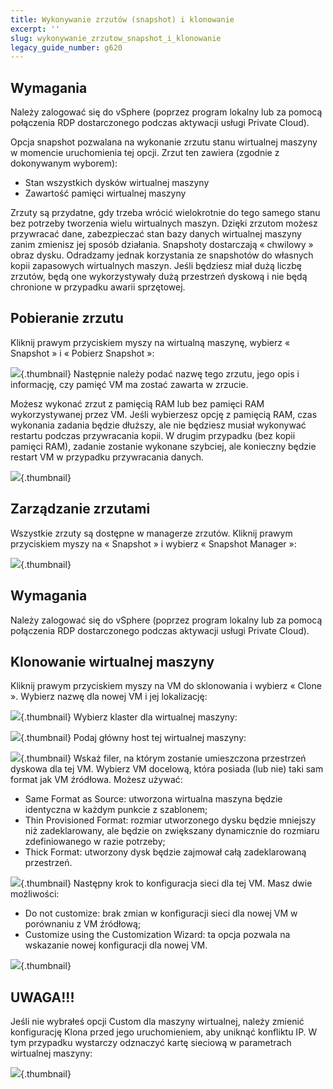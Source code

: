 ```yaml
---
title: Wykonywanie zrzutów (snapshot) i klonowanie
excerpt: ''
slug: wykonywanie_zrzutow_snapshot_i_klonowanie
legacy_guide_number: g620
---
```



## Wymagania
Należy zalogować się do vSphere (poprzez program lokalny lub za pomocą połączenia RDP dostarczonego podczas aktywacji usługi Private Cloud).

Opcja snapshot pozwalana na wykonanie zrzutu stanu wirtualnej maszyny w momencie uruchomienia tej opcji. Zrzut ten zawiera (zgodnie z dokonywanym wyborem):

- Stan wszystkich dysków wirtualnej maszyny
- Zawartość pamięci wirtualnej maszyny


Zrzuty są przydatne, gdy trzeba wrócić wielokrotnie do tego samego stanu bez potrzeby tworzenia wielu wirtualnych maszyn. Dzięki zrzutom możesz przywracać dane, zabezpieczać stan bazy danych wirtualnej maszyny zanim zmienisz jej sposób działania. Snapshoty dostarczają « chwilowy » obraz dysku. Odradzamy jednak korzystania ze snapshotów do własnych kopii zapasowych wirtualnych maszyn. Jeśli będziesz miał dużą liczbę zrzutów, będą one wykorzystywały dużą przestrzeń dyskową i nie będą chronione w przypadku awarii sprzętowej.


## Pobieranie zrzutu
Kliknij prawym przyciskiem myszy na wirtualną maszynę, wybierz « Snapshot » i « Pobierz Snapshot »:

![](images/img_133.jpg){.thumbnail}
Następnie należy podać nazwę tego zrzutu, jego opis i informację, czy pamięć VM ma zostać zawarta w zrzucie. 

Możesz wykonać zrzut z pamięcią RAM lub bez pamięci RAM wykorzystywanej przez VM. 
Jeśli wybierzesz opcję z pamięcią RAM, czas wykonania zadania będzie dłuższy, ale nie będziesz musiał wykonywać restartu podczas przywracania kopii. W drugim przypadku (bez kopii pamięci RAM), zadanie zostanie wykonane szybciej, ale konieczny będzie restart VM w przypadku przywracania danych.

![](images/img_134.jpg){.thumbnail}


## Zarządzanie zrzutami
Wszystkie zrzuty są dostępne w managerze zrzutów. Kliknij prawym przyciskiem myszy na « Snapshot » i wybierz « Snapshot Manager »:

![](images/img_135.jpg){.thumbnail}


## Wymagania
Należy zalogować się do vSphere (poprzez program lokalny lub za pomocą połączenia RDP dostarczonego podczas aktywacji usługi Private Cloud).


## Klonowanie wirtualnej maszyny
Kliknij prawym przyciskiem myszy na VM do sklonowania i wybierz « Clone ».
Wybierz nazwę dla nowej VM i jej lokalizację:

![](images/img_136.jpg){.thumbnail}
Wybierz klaster dla wirtualnej maszyny:

![](images/img_137.jpg){.thumbnail}
Podaj główny host tej wirtualnej maszyny:

![](images/img_138.jpg){.thumbnail}
Wskaż filer, na którym zostanie umieszczona przestrzeń dyskowa dla tej VM. Wybierz VM docelową, która posiada (lub nie) taki sam format jak VM źródłowa. Możesz używać:


- Same Format as Source: utworzona wirtualna maszyna będzie identyczna w każdym punkcie z szablonem; 
- Thin Provisioned Format: rozmiar utworzonego dysku będzie mniejszy niż zadeklarowany, ale będzie on zwiększany dynamicznie do rozmiaru zdefiniowanego w razie potrzeby;
- Thick Format: utworzony dysk będzie zajmował całą zadeklarowaną przestrzeń.



![](images/img_139.jpg){.thumbnail}
Następny krok to konfiguracja sieci dla tej VM. Masz dwie możliwości:

- Do not customize: brak zmian w konfiguracji sieci dla nowej VM w porównaniu z VM źródłową; 
- Customize using the Customization Wizard: ta opcja pozwala na wskazanie nowej konfiguracji dla nowej VM.



![](images/img_140.jpg){.thumbnail}

## UWAGA!!!
Jeśli nie wybrałeś opcji Custom dla maszyny wirtualnej, należy zmienić konfigurację Klona przed jego uruchomieniem, aby uniknąć konfliktu IP.
W tym przypadku wystarczy odznaczyć kartę sieciową w parametrach wirtualnej maszyny:

![](images/img_141.jpg){.thumbnail}

